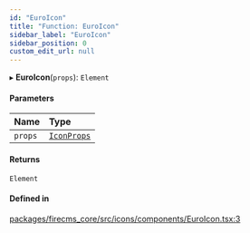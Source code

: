 ```yaml
---
id: "EuroIcon"
title: "Function: EuroIcon"
sidebar_label: "EuroIcon"
sidebar_position: 0
custom_edit_url: null
---
```


▸ **EuroIcon**(`props`): `Element`

#### Parameters

| Name | Type |
| :------ | :------ |
| `props` | [`IconProps`](../types/IconProps.md) |

#### Returns

`Element`

#### Defined in

[packages/firecms_core/src/icons/components/EuroIcon.tsx:3](https://github.com/FireCMSco/firecms/blob/d45f3739/packages/firecms_core/src/icons/components/EuroIcon.tsx#L3)
